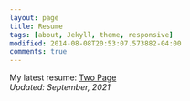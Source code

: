 ```yaml
---
layout: page
title: Resume
tags: [about, Jekyll, theme, responsive]
modified: 2014-08-08T20:53:07.573882-04:00
comments: true
---
```


My latest resume: [Two Page](/reports/adithya-resume.pdf)  
*Updated: September, 2021*
